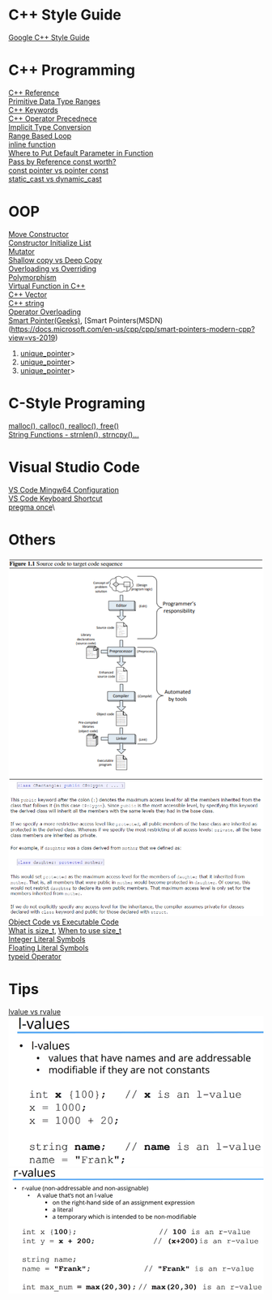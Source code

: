 # C++ Style Guide
[Google C++ Style Guide](https://google.github.io/styleguide/cppguide.html)
# C++ Programming
[C++ Reference](http://www.cplusplus.com/reference/)\
[Primitive Data Type Ranges](https://docs.microsoft.com/en-us/cpp/cpp/data-type-ranges?view=vs-2019)\
[C++ Keywords](https://en.cppreference.com/w/cpp/keyword)\
[C++ Operator Precednece](http://www.cplusplus.com/doc/tutorial/operators/)\
[Implicit Type Conversion](https://www.geeksforgeeks.org/type-conversion-in-c/)\
[Range Based Loop](https://www.geeksforgeeks.org/range-based-loop-c/)\
[inline function](https://www.geeksforgeeks.org/inline-functions-cpp/)\
[Where to Put Default Parameter in Function](https://stackoverflow.com/questions/2842928/default-value-of-function-parameter)\
[Pass by Reference const worth?](https://stackoverflow.com/questions/5060137/passing-as-const-and-by-reference-worth-it)\
[const pointer vs pointer const](https://stackoverflow.com/questions/21476869/constant-pointer-vs-pointer-to-constant)\
[static_cast vs dynamic_cast](https://stackoverflow.com/questions/332030/when-should-static-cast-dynamic-cast-const-cast-and-reinterpret-cast-be-used)
# OOP
[Move Constructor](https://www.udemy.com/course/beginning-c-plus-plus-programming/learn/lecture/9535596#overview)\
[Constructor Initialize List](https://www.geeksforgeeks.org/when-do-we-use-initializer-list-in-c/)\
[Mutator](https://en.wikipedia.org/wiki/Mutator_method)\
[Shallow copy vs Deep Copy](https://stackoverflow.com/Questions/2657810/deep-copy-vs-shallow-copy)\
[Overloading vs Overriding](https://www.geeksforgeeks.org/function-overloading-vs-function-overriding-in-cpp/)\
[Polymorphism](https://www.geeksforgeeks.org/polymorphism-in-c/)\
[Virtual Function in C++](https://www.geeksforgeeks.org/virtual-function-cpp/)\
[C++ Vector](http://www.cplusplus.com/reference/vector/vector/begin/)\
[C++ string](http://www.cplusplus.com/reference/string/string/)\
[Operator Overloading](https://docs.microsoft.com/en-us/cpp/cpp/operator-overloading?view=vs-2019)\
[Smart Pointer(Geeks)](https://www.geeksforgeeks.org/smart-pointers-cpp/), [Smart Pointers(MSDN)(https://docs.microsoft.com/en-us/cpp/cpp/smart-pointers-modern-cpp?view=vs-2019)
<ol>
  <li><a href="http://www.cplusplus.com/reference/memory/unique_ptr">unique_pointer</a>></li>
  <li><a href="http://www.cplusplus.com/reference/memory/shared_ptr/">unique_pointer</a>></li>
  <li><a href="http://www.cplusplus.com/reference/memory/weak_ptr/">unique_pointer</a>></li>  
</ol>

# C-Style Programing
[malloc(), calloc(), realloc(), free()](https://www.geeksforgeeks.org/dynamic-memory-allocation-in-c-using-malloc-calloc-free-and-realloc/)\
[String Functions - strnlen(), strncpy()...](https://en.wikibooks.org/wiki/C_Programming/String_manipulation)
# Visual Studio Code
[VS Code Mingw64 Configuration](https://code.visualstudio.com/docs/cpp/config-mingw)\
[VS Code Keyboard Shortcut](https://code.visualstudio.com/shortcuts/keyboard-shortcuts-windows.pdf)\
[pregma once](https://en.wikipedia.org/wiki/Pragma_once)\
# Others
![Compiler/Linker](/References/preprocessor_compile_link_sequence.png)\
![Inheritance Specified](/References/inheritance_specifier.png)\
[Object Code vs Executable Code](https://pediaa.com/what-is-the-difference-between-object-code-and-executable-code/)\
[What is size_t](https://www.geeksforgeeks.org/size_t-data-type-c-language/), [When to use size_t](https://stackoverflow.com/questions/1951519/should-i-use-stdsize-t-or-int-in-my-for-loops/1951662#1951662)\
[Integer Literal Symbols](https://en.cppreference.com/w/cpp/language/integer_literal)\
[Floating Literal Symbols](https://en.cppreference.com/w/cpp/language/floating_literal)\
[typeid Operator](https://docs.microsoft.com/en-us/cpp/cpp/typeid-operator?view=vs-2019)
# Tips
[lvalue vs rvalue](https://www.udemy.com/course/beginning-c-plus-plus-programming/learn/lecture/9535550#overview/)\
![l-avlue](https://github.com/Blackdog-Programmer/Cplusplus/blob/master/References/l-value.png)\
![r-value](https://github.com/Blackdog-Programmer/Cplusplus/blob/master/References/r-value.png)
